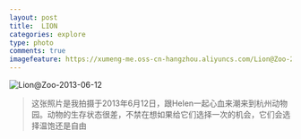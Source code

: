 ```yaml
---
layout: post
title:  LION
categories: explore
type: photo
comments: true
imagefeature: https://xumeng-me.oss-cn-hangzhou.aliyuncs.com/Lion@Zoo-2013-06-12?x-oss-process=image/resize,p_30
---
```


![Lion@Zoo-2013-06-12](https://xumeng-me.oss-cn-hangzhou.aliyuncs.com/Lion@Zoo-2013-06-12)

> 这张照片是我拍摄于2013年6月12日，跟Helen一起心血来潮来到杭州动物园。动物的生存状态很差，不禁在想如果给它们选择一次的机会，它们会选择温饱还是自由